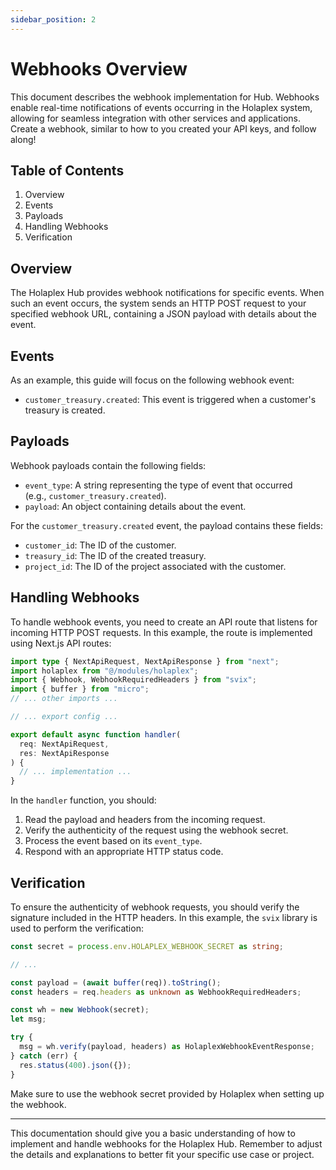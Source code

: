 ```yaml
---
sidebar_position: 2
---
```


Webhooks Overview
=================

This document describes the webhook implementation for Hub. Webhooks enable real-time notifications of events occurring in the Holaplex system, allowing for seamless integration with other services and applications. Create a webhook, similar to how to you created your API keys, and follow along! 

Table of Contents
-----------------

1.  Overview
2.  Events
3.  Payloads
4.  Handling Webhooks
5.  Verification

Overview
--------

The Holaplex Hub provides webhook notifications for specific events. When such an event occurs, the system sends an HTTP POST request to your specified webhook URL, containing a JSON payload with details about the event.

Events
------

As an example, this guide will focus on the following webhook event:

-   `customer_treasury.created`: This event is triggered when a customer's treasury is created.

Payloads
--------

Webhook payloads contain the following fields:

-   `event_type`: A string representing the type of event that occurred (e.g., `customer_treasury.created`).
-   `payload`: An object containing details about the event.

For the `customer_treasury.created` event, the payload contains these fields:

-   `customer_id`: The ID of the customer.
-   `treasury_id`: The ID of the created treasury.
-   `project_id`: The ID of the project associated with the customer.

Handling Webhooks
-----------------

To handle webhook events, you need to create an API route that listens for incoming HTTP POST requests. In this example, the route is implemented using Next.js API routes:

```ts
import type { NextApiRequest, NextApiResponse } from "next";
import holaplex from "@/modules/holaplex";
import { Webhook, WebhookRequiredHeaders } from "svix";
import { buffer } from "micro";
// ... other imports ...

// ... export config ...

export default async function handler(
  req: NextApiRequest,
  res: NextApiResponse
) {
  // ... implementation ...
}

```

In the `handler` function, you should:

1.  Read the payload and headers from the incoming request.
2.  Verify the authenticity of the request using the webhook secret.
3.  Process the event based on its `event_type`.
4.  Respond with an appropriate HTTP status code.

Verification
------------

To ensure the authenticity of webhook requests, you should verify the signature included in the HTTP headers. In this example, the `svix` library is used to perform the verification:

```ts
const secret = process.env.HOLAPLEX_WEBHOOK_SECRET as string;

// ...

const payload = (await buffer(req)).toString();
const headers = req.headers as unknown as WebhookRequiredHeaders;

const wh = new Webhook(secret);
let msg;

try {
  msg = wh.verify(payload, headers) as HolaplexWebhookEventResponse;
} catch (err) {
  res.status(400).json({});
}

```

Make sure to use the webhook secret provided by Holaplex when setting up the webhook.

* * * * *

This documentation should give you a basic understanding of how to implement and handle webhooks for the Holaplex Hub. Remember to adjust the details and explanations to better fit your specific use case or project.